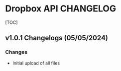 # Dropbox API CHANGELOG
[TOC]
<a name="v1.0.1"></a>
## v1.0.1 Changelogs (05/05/2024)
### Changes
- Initial upload of all files